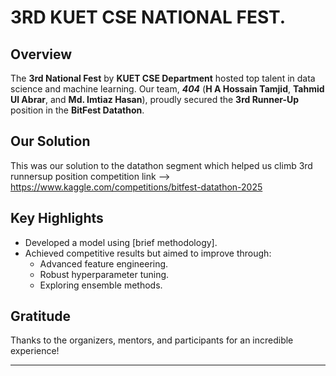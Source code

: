 # 3RD KUET CSE NATIONAL FEST.

## Overview
The **3rd National Fest** by **KUET CSE Department** hosted top talent in data science and machine learning. Our team, **_404_** (**H A Hossain Tamjid**, **Tahmid Ul Abrar**, and **Md. Imtiaz Hasan**), proudly secured the **3rd Runner-Up** position in the **BitFest Datathon**.

## Our Solution
This was our solution to the datathon segment which helped us climb 3rd runnersup position 
competition link --> https://www.kaggle.com/competitions/bitfest-datathon-2025

## Key Highlights
- Developed a model using [brief methodology].
- Achieved competitive results but aimed to improve through:
  - Advanced feature engineering.
  - Robust hyperparameter tuning.
  - Exploring ensemble methods.

## Gratitude
Thanks to the organizers, mentors, and participants for an incredible experience!

---

